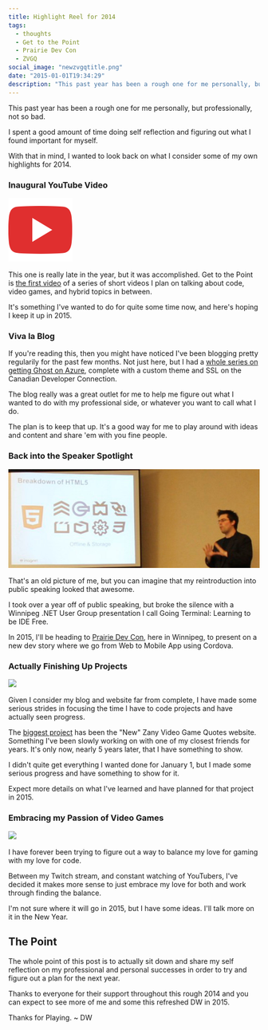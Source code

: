 ```yaml
---
title: Highlight Reel for 2014
tags:
  - thoughts
  - Get to the Point
  - Prairie Dev Con
  - ZVGQ
social_image: "newzvgqtitle.png"
date: "2015-01-01T19:34:29"
description: "This past year has been a rough one for me personally, but professionally, not so bad."
---
```


[1]: newzvgqtitle.png
[2]: html5-controller.png

This past year has been a rough one for me personally, but professionally, not so bad. 

I spent a good amount of time doing self reflection and figuring out what I found important for myself.

With that in mind, I wanted to look back on what I consider some of my own highlights for 2014.

### Inaugural YouTube Video

![YouTube red 'play button' with white triangle on it](1413245786_youtube-128.png)

This one is really late in the year, but it was accomplished. Get to the Point is [the first video](http://youtu.be/M5OQchl9bQA) of a series of short videos I plan on talking about code, video games, and hybrid topics in between.

It's something I've wanted to do for quite some time now, and here's hoping I keep it up in 2015.

### Viva la Blog

If you're reading this, then you might have noticed I've been blogging pretty regularily for the past few months. Not just here, but I had a [whole series on getting Ghost on Azure](http://d.wes.st/1yroBzI), complete with a custom theme and SSL on the Canadian Developer Connection.

The blog really was a great outlet for me to help me figure out what I wanted to do with my professional side, or whatever you want to call what I do.

The plan is to keep that up. It's a good way for me to play around with ideas and content and share 'em with you fine people.

### Back into the Speaker Spotlight

![David Wesst on stage beside a slide entitled 'Breakdown of HTML5' with the various logos for the different parts that make up the movement](imaginet-html5event_small.jpg)

That's an old picture of me, but you can imagine that my reintroduction into public speaking looked that awesome.

I took over a year off of public speaking, but broke the silence with a Winnipeg .NET User Group presentation I call Going Terminal: Learning to be IDE Free.

In 2015, I'll be heading to [Prairie Dev Con](http://www.prairiedevcon.com/), here in Winnipeg, to present on a new dev story where we go from Web to Mobile App using Cordova.

### Actually Finishing Up Projects

![][1]

Given I consider my blog and website far from complete, I have made some serious strides in focusing the time I have to code projects and have actually seen progress.

The [biggest project](https://github.com/zvgq/zvgq) has been the "New" Zany Video Game Quotes website. Something I've been slowly working on with one of my closest friends for years. It's only now, nearly 5 years later, that I have something to show.

I didn't quite get everything I wanted done for January 1, but I made some serious progress and have something to show for it.

Expect more details on what I've learned and have planned for that project in 2015.

### Embracing my Passion of Video Games

![][2]

I have forever been trying to figure out a way to balance my love for gaming with my love for code.

Between my Twitch stream, and constant watching of YouTubers, I've decided it makes more sense to just embrace my love for both and work through finding the balance.

I'm not sure where it will go in 2015, but I have some ideas. I'll talk more on it in the New Year.

## The Point

The whole point of this post is to actually sit down and share my self reflection on my professional and personal successes in order to try and figure out a plan for the next year.

Thanks to everyone for their support throughout this rough 2014 and you can expect to see more of me and some this refreshed DW in 2015.

Thanks for Playing. ~ DW